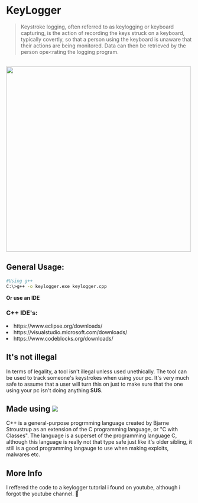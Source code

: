 # KeyLogger 
>Keystroke logging, often referred to as keylogging or keyboard capturing, is the action of recording the keys struck on a keyboard, typically covertly, so that a
>person using the keyboard is unaware that their actions are being monitored. Data can then be retrieved by the person ope<rating the logging program.
<br>
<img src="https://home.sophos.com/en-us/medialibrary/Microsites/Home/SecurityCenter/what-is-a-keylogger.jpg" width="500px">

## General Usage:
```bash
#Using g++
C:\>g++ -o keylogger.exe keylogger.cpp
```
**Or use an IDE**
### C++ IDE's:
<li>https://www.eclipse.org/downloads/</li>
<li>https://visualstudio.microsoft.com/downloads/</li>
<li>https://www.codeblocks.org/downloads/</li>

## It's not illegal
In terms of legality, a tool isn't illegal unless used unethically. The tool can be used to track someone's keystrokes when using your pc. It's very much safe to assume that a user will turn this on just to make sure that the one using your pc isn't doing anything **SUS**.

## Made using <img src="https://camo.githubusercontent.com/04a68d28c34b095402af3f66b15a65b9802c0d7ffdfa813635f65a9dbb18c16e/68747470733a2f2f696d672e69636f6e73382e636f6d2f636f6c6f722f34382f3030303030302f632d706c75732d706c75732d6c6f676f2e706e67"> 
C++ is a general-purpose progrmming language created by Bjarne Stroustrup as an extension of the C programming language, or "C with Classes".
The language is a superset of the programming language C, although this language is really not that type safe just like it's older sibling, it still is a good 
programming langauge to use when making exploits, malwares etc.

## More Info
I reffered the code to a keylogger tutorial i found on youtube, although i forgot the youtube channel. 🤦
